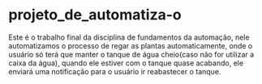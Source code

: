 # projeto_de_automatiza-o
Este é o trabalho final da disciplina de fundamentos da automação, nele automatizamos o processo de regar as plantas automaticamente, onde o usuário só terá que manter o tanque de água cheio(caso não for utilizar a caixa da água), quando ele estiver com o tanque quase acabando, ele enviará uma notificação para o usuário ir reabastecer o tanque.
